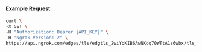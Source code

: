 <!-- Code generated for API Clients. DO NOT EDIT. -->

#### Example Request

```bash
curl \
-X GET \
-H "Authorization: Bearer {API_KEY}" \
-H "Ngrok-Version: 2" \
https://api.ngrok.com/edges/tls/edgtls_2wiYoKIB6AwNXdq70WTtA1s6wbx/tls_termination
```
